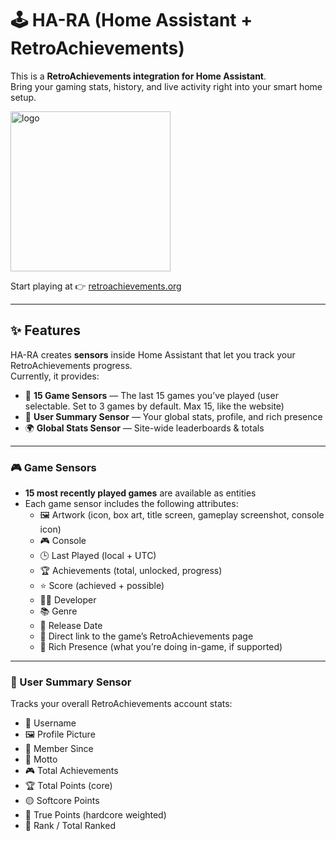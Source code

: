 # 🕹️ HA-RA (Home Assistant + RetroAchievements)

This is a **RetroAchievements integration for Home Assistant**.  
Bring your gaming stats, history, and live activity right into your smart home setup.  

<img width="256" height="256" alt="logo" src="https://github.com/user-attachments/assets/1192e0ad-14ff-40ec-bb83-3ce8af7d0de0"/><br>  

Start playing at 👉 [retroachievements.org](https://retroachievements.org/)  

---

## ✨ Features  
HA-RA creates **sensors** inside Home Assistant that let you track your RetroAchievements progress.  
Currently, it provides:  

- 🎯 **15 Game Sensors** — The last 15 games you’ve played  (user selectable. Set to 3 games by default. Max 15, like the website)
- 👤 **User Summary Sensor** — Your global stats, profile, and rich presence  
- 🌍 **Global Stats Sensor** — Site-wide leaderboards & totals  

---

### 🎮 Game Sensors
- **15 most recently played games** are available as entities
- Each game sensor includes the following attributes:
  - 🖼️ Artwork (icon, box art, title screen, gameplay screenshot, console icon)  
  - 🎮 Console  
  - 🕒 Last Played (local + UTC)  
  - 🏆 Achievements (total, unlocked, progress)  
  - ⭐ Score (achieved + possible)  
  - 👨‍💻 Developer  
  - 📚 Genre  
  - 📅 Release Date  
  - 🔗 Direct link to the game’s RetroAchievements page  
  - 💬 Rich Presence (what you’re doing in-game, if supported)

---

### 🧑 User Summary Sensor
Tracks your overall RetroAchievements account stats:
- 🧑 Username
- 🖼️ Profile Picture  
- 📅 Member Since  
- 💬 Motto
- 🎮 Total Achievements  
- 🏆 Total Points (core)  
- 🟡 Softcore Points  
- 🔵 True Points (hardcore weighted)  
- 🥇 Rank / Total Ranked
